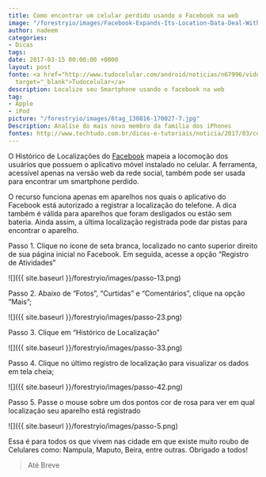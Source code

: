 ```yaml
---
title: Como encontrar um celular perdido usando o Facebook na web
image: "/forestryio/images/Facebook-Expands-Its-Location-Data-Deal-With-Factual-Globally.jpg"
author: nadeem
categories:
- Dicas
tags: 
date: 2017-03-15 00:00:00 +0000
layout: post
fonte: <a href="http://www.tudocelular.com/android/noticias/n67996/videochamadas-no-android-via-booyah-app.html"
  target="_blank">Tudocelular</a>
description: Localize seu Smartphone usando o facebook na web
tag:
- Apple
- iPod
picture: "/forestryio/images/6tag_130816-170027-7.jpg"
Description: Analíse do mais novo membro da família dos iPhones
fontes: http://www.techtudo.com.br/dicas-e-tutoriais/noticia/2017/03/como-encontrar-um-celular-perdido-usando-o-historico-do-facebook-na-web.html
---
```

O Histórico de Localizações do [Facebook](www.facebook.com) mapeia a locomoção dos usuários que possuem o aplicativo móvel instalado no celular. A ferramenta, acessível apenas na versão web da rede social, também pode ser usada para encontrar um smartphone perdido.

O recurso funciona apenas em aparelhos nos quais o aplicativo do Facebook está autorizado a registrar a localização do telefone. A dica também é válida para aparelhos que foram desligados ou estão sem bateria. Ainda assim, a última localização registrada pode dar pistas para encontrar o aparelho.  

Passo 1\. Clique no ícone de seta branca, localizado no canto superior direito de sua página inicial no Facebook. Em seguida, acesse a opção “Registro de Atividades”  

![]({{ site.baseurl }}/forestryio/images/passo-13.png)

Passo 2\. Abaixo de “Fotos”, “Curtidas” e “Comentários”, clique na opção “Mais”;  

![]({{ site.baseurl }}/forestryio/images/passo-23.png)

Passo 3\. Clique em “Histórico de Localização”  

![]({{ site.baseurl }}/forestryio/images/passo-33.png)

Passo 4\. Clique no último registro de localização para visualizar os dados em tela cheia;  

![]({{ site.baseurl }}/forestryio/images/passo-42.png)

Passo 5\. Passe o mouse sobre um dos pontos cor de rosa para ver em qual localização seu aparelho está registrado  

![]({{ site.baseurl }}/forestryio/images/passo-5.png)

Essa é para todos os que vivem nas cidade em que existe muito roubo de Celulares como: Nampula, Maputo, Beira, entre outras. Obrigado a todos! 

> Até Breve